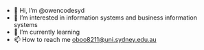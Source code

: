 - 👋 Hi, I’m @owencodesyd
- 👀 I’m interested in information systems and business information systems
- 🌱 I’m currently learning 
- 📫 How to reach me oboo8211@uni.sydney.edu.au

<!---
owencodesyd/owencodesyd is a ✨ special ✨ repository because its `README.md` (this file) appears on your GitHub profile.
You can click the Preview link to take a look at your changes.
--->
